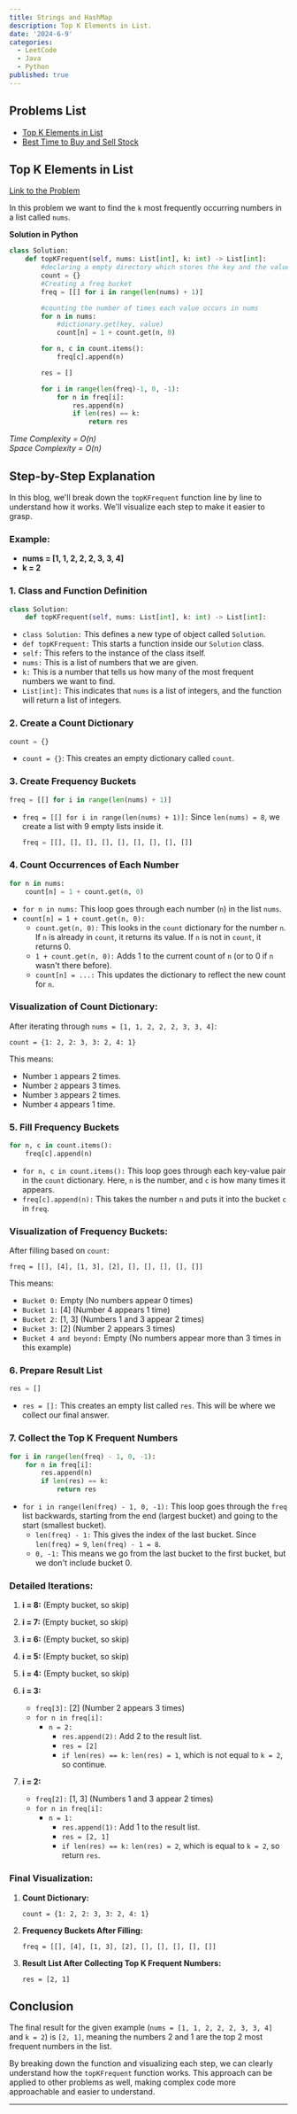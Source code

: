 ```yaml
---
title: Strings and HashMap
description: Top K Elements in List.
date: '2024-6-9'
categories:
  - LeetCode
  - Java
  - Python
published: true
---
```


## Problems List

- [Top K Elements in List](#top-k-elements-in-list)
- [Best Time to Buy and Sell Stock](#best-time-to-buy-and-sell-stock)

## Top K Elements in List

[Link to the Problem](https://neetcode.io/problems/top-k-elements-in-list)

In this problem we want to find the `k` most frequently occurring numbers in a list called `nums`.


**Solution in Python**
```python
class Solution:
    def topKFrequent(self, nums: List[int], k: int) -> List[int]:
        #declaring a empty directory which stores the key and the value
        count = {}    
        #Creating a freq bucket
        freq = [[] for i in range(len(nums) + 1)]

        #counting the number of times each value occurs in nums 
        for n in nums:
            #dictionary.get(key, value)
            count[n] = 1 + count.get(n, 0)

        for n, c in count.items():
            freq[c].append(n)

        res = []

        for i in range(len(freq)-1, 0, -1):
            for n in freq[i]:
                res.append(n)
                if len(res) == k:
                    return res
```
*Time Complexity = O(n)* <br/>
*Space Complexity = O(n)*


## Step-by-Step Explanation

In this blog, we'll break down the `topKFrequent` function line by line to understand how it works. We'll visualize each step to make it easier to grasp.

### Example:
- **nums = [1, 1, 2, 2, 2, 3, 3, 4]**
- **k = 2**

### 1. Class and Function Definition

```python
class Solution:
    def topKFrequent(self, nums: List[int], k: int) -> List[int]:
```

- `class Solution:` This defines a new type of object called `Solution`.
- `def topKFrequent:` This starts a function inside our `Solution` class.
- `self:` This refers to the instance of the class itself.
- `nums:` This is a list of numbers that we are given.
- `k:` This is a number that tells us how many of the most frequent numbers we want to find.
- `List[int]:` This indicates that `nums` is a list of integers, and the function will return a list of integers.

### 2. Create a Count Dictionary

```python
count = {}
```

- `count = {}`: This creates an empty dictionary called `count`.

### 3. Create Frequency Buckets

```python
freq = [[] for i in range(len(nums) + 1)]
```

- `freq = [[] for i in range(len(nums) + 1)]:` Since `len(nums) = 8`, we create a list with 9 empty lists inside it.
  ```python
  freq = [[], [], [], [], [], [], [], [], []]
  ```

### 4. Count Occurrences of Each Number

```python
for n in nums:
    count[n] = 1 + count.get(n, 0)
```

- `for n in nums:` This loop goes through each number (`n`) in the list `nums`.
- `count[n] = 1 + count.get(n, 0):`
  - `count.get(n, 0):` This looks in the `count` dictionary for the number `n`. If `n` is already in `count`, it returns its value. If `n` is not in `count`, it returns 0.
  - `1 + count.get(n, 0):` Adds 1 to the current count of `n` (or to 0 if `n` wasn't there before).
  - `count[n] = ...:` This updates the dictionary to reflect the new count for `n`.

### Visualization of Count Dictionary:

After iterating through `nums = [1, 1, 2, 2, 2, 3, 3, 4]`:
```
count = {1: 2, 2: 3, 3: 2, 4: 1}
```
This means:
- Number `1` appears 2 times.
- Number `2` appears 3 times.
- Number `3` appears 2 times.
- Number `4` appears 1 time.

### 5. Fill Frequency Buckets

```python
for n, c in count.items():
    freq[c].append(n)
```

- `for n, c in count.items():` This loop goes through each key-value pair in the `count` dictionary. Here, `n` is the number, and `c` is how many times it appears.
- `freq[c].append(n):` This takes the number `n` and puts it into the bucket `c` in `freq`.

### Visualization of Frequency Buckets:

After filling based on `count`:
```
freq = [[], [4], [1, 3], [2], [], [], [], [], []]
```
This means:
- `Bucket 0:` Empty (No numbers appear 0 times)
- `Bucket 1:` [4] (Number 4 appears 1 time)
- `Bucket 2:` [1, 3] (Numbers 1 and 3 appear 2 times)
- `Bucket 3:` [2] (Number 2 appears 3 times)
- `Bucket 4 and beyond:` Empty (No numbers appear more than 3 times in this example)

### 6. Prepare Result List

```python
res = []
```

- `res = []:` This creates an empty list called `res`. This will be where we collect our final answer.

### 7. Collect the Top K Frequent Numbers

```python
for i in range(len(freq) - 1, 0, -1):
    for n in freq[i]:
        res.append(n)
        if len(res) == k:
            return res
```

- `for i in range(len(freq) - 1, 0, -1):` This loop goes through the `freq` list backwards, starting from the end (largest bucket) and going to the start (smallest bucket).
  - `len(freq) - 1:` This gives the index of the last bucket. Since `len(freq) = 9`, `len(freq) - 1 = 8`.
  - `0, -1:` This means we go from the last bucket to the first bucket, but we don't include bucket 0.

### Detailed Iterations:

1. **i = 8:** (Empty bucket, so skip)
2. **i = 7:** (Empty bucket, so skip)
3. **i = 6:** (Empty bucket, so skip)
4. **i = 5:** (Empty bucket, so skip)
5. **i = 4:** (Empty bucket, so skip)
6. **i = 3:** 
   - `freq[3]:` [2] (Number 2 appears 3 times)
   - `for n in freq[i]:`
     - `n = 2:` 
       - `res.append(2):` Add 2 to the result list.
       - `res = [2]`
       - `if len(res) == k:` `len(res) = 1`, which is not equal to `k = 2`, so continue.

7. **i = 2:** 
   - `freq[2]:` [1, 3] (Numbers 1 and 3 appear 2 times)
   - `for n in freq[i]:`
     - `n = 1:` 
       - `res.append(1):` Add 1 to the result list.
       - `res = [2, 1]`
       - `if len(res) == k:` `len(res) = 2`, which is equal to `k = 2`, so return `res`.

### Final Visualization:

1. **Count Dictionary:**
   ```
   count = {1: 2, 2: 3, 3: 2, 4: 1}
   ```

2. **Frequency Buckets After Filling:**
   ```
   freq = [[], [4], [1, 3], [2], [], [], [], [], []]
   ```

3. **Result List After Collecting Top K Frequent Numbers:**
   ```
   res = [2, 1]
   ```

## Conclusion

The final result for the given example (`nums = [1, 1, 2, 2, 2, 3, 3, 4]` and `k = 2`) is `[2, 1]`, meaning the numbers 2 and 1 are the top 2 most frequent numbers in the list.

By breaking down the function and visualizing each step, we can clearly understand how the `topKFrequent` function works. This approach can be applied to other problems as well, making complex code more approachable and easier to understand.

-----

